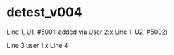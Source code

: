 detest_v004
===========
Line 1, U1, #5001i added via User 2:x
Line 1, U2, #5002i

Line 3 user 1:x 
Line 4
